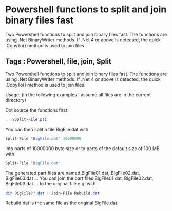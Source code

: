 # Powershell functions to split and join binary files fast

Two Powershell functions to split and join binary files fast. The functions are using .Net BinaryWriter methods. If .Net 4 or above is detected, the quick .CopyTo() method is used to join files.

## Tags : Powershell, file, join, Split

Two Powershell functions to split and join binary files fast. The functions are using .Net BinaryWriter methods. If .Net 4 or above is detected, the quick .CopyTo() method is used to join files.

Usage: (in the following examples I assume all files are in the current directory)

Dot source the functions first:

```powershell
. .\Split-File.ps1
```
You can then split a file BigFile.dat with

```powershell
Split-File "BigFile.dat" 10000000
```

into parts of 10000000 byte size or to parts of the default size of 100 MB with

```powershell
Split-File "BigFile.dat"
```

The generated part files are named BigFile01.dat, BigFile02.dat, BigFile03.dat ...
You can join the part files BigFile01.dat, BigFile02.dat, BigFile03.dat ... to the original file e.g. with

```powershell
dir BigFile??.dat | Join-File Rebuild.dat
```

Rebuild.dat is the same file as the original BigFile.dat.
